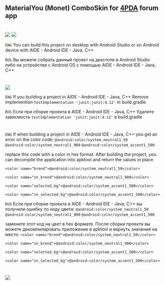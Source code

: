 ## MaterialYou (Monet) ComboSkin for [4PDA](https://4pda.to/forum/index.php?showtopic=673755) forum app
#
<img src="https://img.shields.io/badge/minSdk-31-blue?longCache=true&style=flat">

<img src="https://img.shields.io/badge/Build%20Project-blue?longCache=true&logo=github&labelColor=blue&style=flat">

`ENG`
You can build this project on desktop with Android Studio or on Android device with AIDE - Android IDE - Java, C++

`RUS`
Вы можете собрать данный проект на декстопе в Android Studio либо на устройстве с Android OS с помощью AIDE - Android IDE - Java, C++ 

#
#

<img src="https://img.shields.io/badge/Troubleshooting-blue?longCache=true&logo=github&labelColor=blue&style=flat">

`ENG`
If you building a project in AIDE - Android IDE - Java, C++
Remove implemention `testImplementation 'junit:junit:4.12'` in build.gradle

`RUS`
Если при сборке проекта в AIDE - Android IDE - Java, C++
Удалите зависмость `testImplementation 'junit:junit:4.12'` в build.gradle

#
#

`ENG`
If when building a project in AIDE - Android IDE - Java, C++ you get an error on the color code:
`@android:color/system_neutral1_50`
`@android:color/system_neutral1_900`
`@android:color/system_accent1_500`

replace this code with a color in hex format. After building the project, you can decompile the application into apktool and return the values ​​in place

`<color name="brend">@android:color/system_neutral1_50</color>`

`<color name="zn_brend">@android:color/system_neutral1_900</color>`

`<color name="selected_bg">@android:color/system_accent1_500</color>`

`<color name="zn_selected_bg">@android:color/system_accent1_500</color>`

`RUS`
Если при сборке проекта в AIDE - Android IDE - Java, C++ вы получили ошибку по коду цвета:
`@android:color/system_neutral1_50`
`@android:color/system_neutral1_900`
`@android:color/system_accent1_500`

замените этот код на цвет в hex формате. После сборки проекта вы можете декомпилировать приложение в apktool и вернуть значения на место:
`<color name="brend">@android:color/system_neutral1_50</color>`

`<color name="zn_brend">@android:color/system_neutral1_900</color>`

`<color name="selected_bg">@android:color/system_accent1_500</color>`

`<color name="zn_selected_bg">@android:color/system_accent1_500</color>`

#
#

<a href="https://github.com/PycmShoma/4PDA-DarkMaterialYou-Skin/blob/master/assets/screenshots.md"><img src="https://img.shields.io/badge/Screenshots-blue?longCache=true&logo=github&labelColor=blue&style=flat"> </a>

